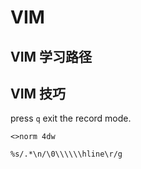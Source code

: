 # VIM 


## VIM 学习路径


## VIM 技巧

press `q` exit the record mode.

```
<>norm 4dw
```

```
%s/.*\n/\0\\\\\\hline\r/g
```

